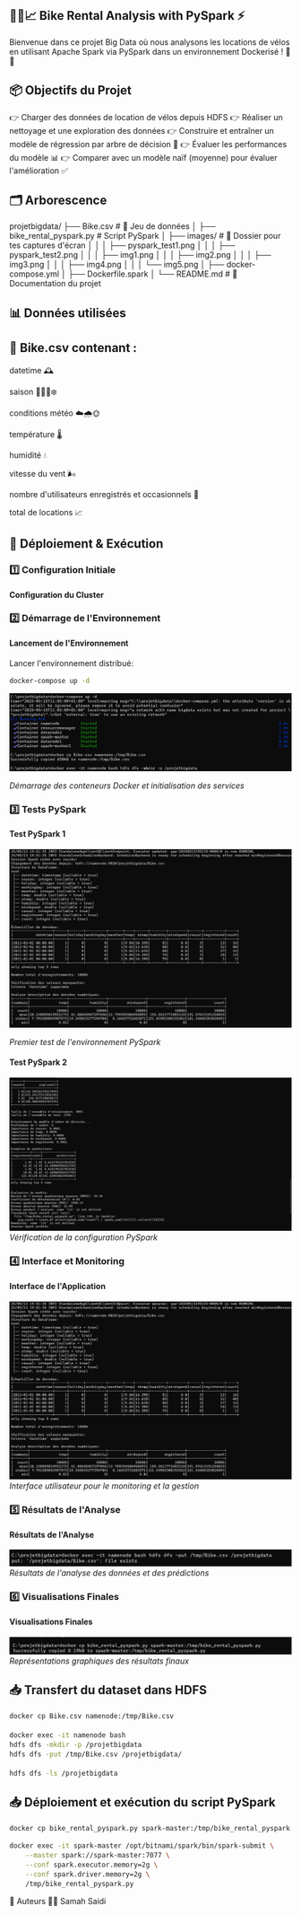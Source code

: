 ## 🚴‍♂️📈 Bike Rental Analysis with PySpark ⚡
Bienvenue dans ce projet Big Data où nous analysons les locations de vélos en utilisant Apache Spark via PySpark dans un environnement Dockerisé ! 🐳✨

## 📦 Objectifs du Projet

👉 Charger des données de location de vélos depuis HDFS
👉 Réaliser un nettoyage et une exploration des données
👉 Construire et entraîner un modèle de régression par arbre de décision 🌳
👉 Évaluer les performances du modèle 📊
👉 Comparer avec un modèle naïf (moyenne) pour évaluer l'amélioration ✅

## 🗂️ Arborescence

projetbigdata/
├── Bike.csv                    # 📄 Jeu de données
│
├── bike_rental_pyspark.py      #  Script PySpark
│
├── images/                     # 📸 Dossier pour tes captures d'écran
│   │
│   ├── pyspark_test1.png
│   │
│   ├── pyspark_test2.png
│   │
│   ├── img1.png
│   │
│   ├── img2.png
│   │
│   ├── img3.png
│   │
│   ├── img4.png
│   │
│   └── img5.png
│
├── docker-compose.yml
│
├── Dockerfile.spark
│
└── README.md                   # 📖 Documentation du projet

## 📊 Données utilisées

## 📂 Bike.csv contenant :

datetime 🕰️

saison 🌸🌞🍂❄️

conditions météo ☁️🌧️🌞

température 🌡️

humidité 💧

vitesse du vent 🌬️

nombre d'utilisateurs enregistrés et occasionnels 👥

total de locations 📈

## 🚀 Déploiement & Exécution

### 1️⃣ Configuration Initiale
#### Configuration du Cluster

### 2️⃣ Démarrage de l'Environnement
#### Lancement de l'Environnement

Lancer l'environnement distribué:
```bash
docker-compose up -d
```

![Lancement de l'Environnement](images/img3.png)

*Démarrage des conteneurs Docker et initialisation des services*

### 3️⃣ Tests PySpark
#### Test PySpark 1
![Test PySpark 1](images/pyspark_test1.jpg)

*Premier test de l'environnement PySpark*

#### Test PySpark 2
![Test PySpark 2](images/pyspark_test2.jpg)
*Vérification de la configuration PySpark*

### 4️⃣ Interface et Monitoring
#### Interface de l'Application
![Interface de l'Application](images/img1.png)
*Interface utilisateur pour le monitoring et la gestion*

### 5️⃣ Résultats de l'Analyse
#### Résultats de l'Analyse
![Résultats de l'Analyse](images/img4.png)
*Résultats de l'analyse des données et des prédictions*

### 6️⃣ Visualisations Finales
#### Visualisations Finales
![Visualisations Finales](images/img5.png)
*Représentations graphiques des résultats finaux*

## 📥 Transfert du dataset dans HDFS

```bash
docker cp Bike.csv namenode:/tmp/Bike.csv

docker exec -it namenode bash
hdfs dfs -mkdir -p /projetbigdata
hdfs dfs -put /tmp/Bike.csv /projetbigdata/

hdfs dfs -ls /projetbigdata
```

## 📥 Déploiement et exécution du script PySpark

```bash
docker cp bike_rental_pyspark.py spark-master:/tmp/bike_rental_pyspark.py 
```

```bash
docker exec -it spark-master /opt/bitnami/spark/bin/spark-submit \
    --master spark://spark-master:7077 \
    --conf spark.executor.memory=2g \
    --conf spark.driver.memory=2g \
    /tmp/bike_rental_pyspark.py 
```

📝 Auteurs
👩‍💻 Samah Saidi